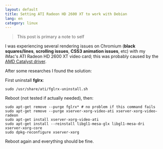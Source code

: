 ```yaml
---
layout: default
title: Setting ATI Radeon HD 2600 XT to work with Debian
lang: en
category: linux
---
```


> This post is primary a note to self

I was experiencing several rendering issues on Chromium (**black squares/lines**, **scrolling issues**, **CSS3 animation issues**, etc) with my iMac's ATI Radeon HD 2600 XT video card; this was probably caused by the [AMD Catalyst driver](http://support.amd.com/it/gpudownload/linux/Pages/radeon_linux.aspx).

After some researches I found the solution:

First uninstall **fglrx**:

	sudo /usr/share/ati/fglrx-uninstall.sh

Reboot (not tested if actually needed), then:

	sudo apt-get remove --purge fglrx* # no problem if this command fails
	sudo apt-get remove --purge xserver-xorg-video-ati xserver-xorg-video-radeon 
	sudo apt-get install xserver-xorg-video-ati
	sudo apt-get install --reinstall libgl1-mesa-glx libgl1-mesa-dri xserver-xorg-core
	sudo dpkg-reconfigure xserver-xorg

Reboot again and everything should be fine.
